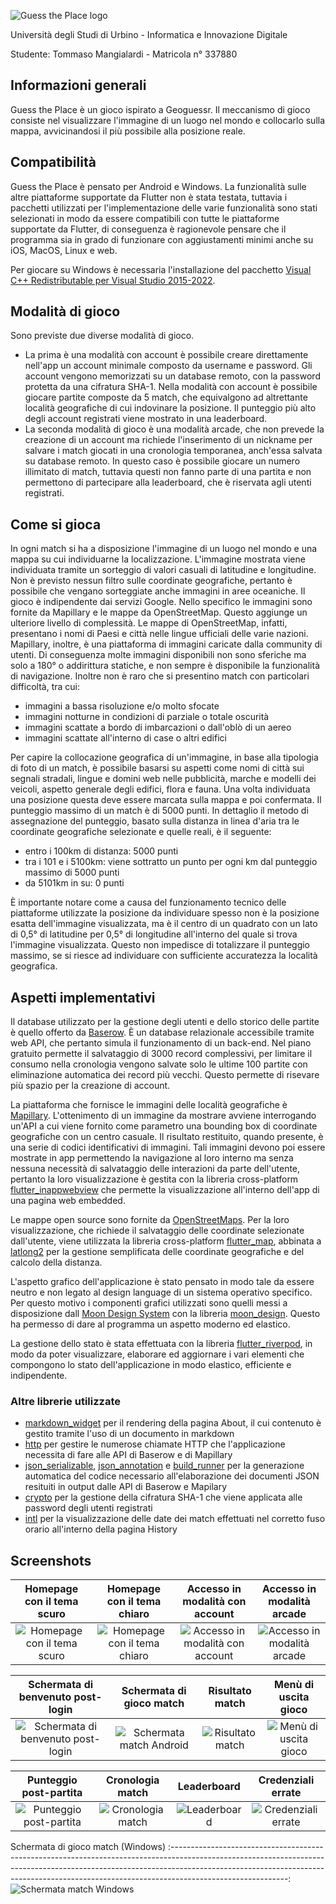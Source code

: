 ![Guess the Place logo](assets/logo/guesstheplace.png "Guess the Place logo")

Università degli Studi di Urbino - Informatica e Innovazione Digitale

Studente: Tommaso Mangialardi - Matricola n° 337880

## Informazioni generali

Guess the Place è un gioco ispirato a Geoguessr. Il meccanismo di gioco consiste nel visualizzare l'immagine di un luogo nel mondo e collocarlo sulla mappa, avvicinandosi il più possibile alla posizione reale.

## Compatibilità

Guess the Place è pensato per Android e Windows. La funzionalità sulle altre piattaforme supportate da Flutter non è stata testata, tuttavia i pacchetti utilizzati per l'implementazione delle varie funzionalità sono stati selezionati in modo da essere compatibili con tutte le piattaforme supportate da Flutter, di conseguenza è ragionevole pensare che il programma sia in grado di funzionare con aggiustamenti minimi anche su iOS, MacOS, Linux e web.

Per giocare su Windows è necessaria l'installazione del pacchetto [Visual C++ Redistributable per Visual Studio 2015-2022](https://aka.ms/vs/17/release/vc_redist.x64.exe).

## Modalità di gioco

Sono previste due diverse modalità di gioco.
- La prima è una modalità con account è possibile creare direttamente nell'app un account minimale composto da username e password. Gli account vengono memorizzati su un database remoto, con la password protetta da una cifratura SHA-1. Nella modalità con account è possibile giocare partite composte da 5 match, che equivalgono ad altrettante località geografiche di cui indovinare la posizione. Il punteggio più alto degli account registrati viene mostrato in una leaderboard.
- La seconda modalità di gioco è una modalità arcade, che non prevede la creazione di un account ma richiede l'inserimento di un nickname per salvare i match giocati in una cronologia temporanea, anch'essa salvata su database remoto. In questo caso è possibile giocare un numero illimitato di match, tuttavia questi non fanno parte di una partita e non permettono di partecipare alla leaderboard, che è riservata agli utenti registrati.

## Come si gioca

In ogni match si ha a disposizione l'immagine di un luogo nel mondo e una mappa su cui individuarne la localizzazione. L'immagine mostrata viene individuata tramite un sorteggio di valori casuali di latitudine e longitudine. Non è previsto nessun filtro sulle coordinate geografiche, pertanto è possibile che vengano sorteggiate anche immagini in aree oceaniche. Il gioco è indipendente dai servizi Google. Nello specifico le immagini sono fornite da Mapillary e le mappe da OpenStreetMap. Questo aggiunge un ulteriore livello di complessità. Le mappe di OpenStreetMap, infatti, presentano i nomi di Paesi e città nelle lingue ufficiali delle varie nazioni. Mapillary, inoltre, è una piattaforma di immagini caricate dalla community di utenti. Di conseguenza molte immagini disponibili non sono sferiche ma solo a 180° o addirittura statiche, e non sempre è disponibile la funzionalità di navigazione. Inoltre non è raro che si presentino match con particolari difficoltà, tra cui:
- immagini a bassa risoluzione e/o molto sfocate
- immagini notturne in condizioni di parziale o totale oscurità
- immagini scattate a bordo di imbarcazioni o dall'oblò di un aereo
- immagini scattate all'interno di case o altri edifici

Per capire la collocazione geografica di un'immagine, in base alla tipologia di foto di un match, è possibile basarsi su aspetti come nomi di città sui segnali stradali, lingue e domini web nelle pubblicità, marche e modelli dei veicoli, aspetto generale degli edifici, flora e fauna. Una volta individuata una posizione questa deve essere marcata sulla mappa e poi confermata. Il punteggio massimo di un match è di 5000 punti. In dettaglio il metodo di assegnazione del punteggio, basato sulla distanza in linea d'aria tra le coordinate geografiche selezionate e quelle reali, è il seguente:
- entro i 100km di distanza: 5000 punti
- tra i 101 e i 5100km: viene sottratto un punto per ogni km dal punteggio massimo di 5000 punti
- da 5101km in su: 0 punti

È importante notare come a causa del funzionamento tecnico delle piattaforme utilizzate la posizione da individuare spesso non è la posizione esatta dell'immagine visualizzata, ma è il centro di un quadrato con un lato di 0,5° di latitudine per 0,5° di longitudine all'interno del quale si trova l'immagine visualizzata. Questo non impedisce di totalizzare il punteggio massimo, se si riesce ad individuare con sufficiente accuratezza la località geografica.

## Aspetti implementativi

Il database utilizzato per la gestione degli utenti e dello storico delle partite è quello offerto da [Baserow](https://baserow.io/). È un database relazionale accessibile tramite web API, che pertanto simula il funzionamento di un back-end. Nel piano gratuito permette il salvataggio di 3000 record complessivi, per limitare il consumo nella cronologia vengono salvate solo le ultime 100 partite con eliminazione automatica dei record più vecchi. Questo permette di risevare più spazio per la creazione di account.

La piattaforma che fornisce le immagini delle località geografiche è [Mapillary](https://www.mapillary.com). L'ottenimento di un immagine da mostrare avviene interrogando un'API a cui viene fornito come parametro una bounding box di coordinate geografiche con un centro casuale. Il risultato restituito, quando presente, è una serie di codici identificativi di immagini. Tali immagini devono poi essere mostrate in app permettendo la navigazione al loro interno ma senza nessuna necessità di salvataggio delle interazioni da parte dell'utente, pertanto la loro visualizzazione è gestita con la libreria cross-platform [flutter_inappwebview](https://pub.dev/packages/flutter_inappwebview) che permette la visualizzazione all'interno dell'app di una pagina web embedded.

Le mappe open source sono fornite da [OpenStreetMaps](https://www.openstreetmap.org). Per la loro visualizzazione, che richiede il salvataggio delle coordinate selezionate dall'utente, viene utilizzata la libreria cross-platform [flutter_map](https://pub.dev/packages/flutter_map), abbinata a [latlong2](https://pub.dev/packages/latlong2) per la gestione semplificata delle coordinate geografiche e del calcolo della distanza.

L'aspetto grafico dell'applicazione è stato pensato in modo tale da essere neutro e non legato al design language di un sistema operativo specifico. Per questo motivo i componenti grafici utilizzati sono quelli messi a disposizione dall [Moon Design System](https://flutter.moon.io/) con la libreria [moon_design](https://pub.dev/packages/moon_design). Questo ha permesso di dare al programma un aspetto moderno ed elastico.

La gestione dello stato è stata effettuata con la libreria [flutter_riverpod](https://pub.dev/packages/flutter_riverpod), in modo da poter visualizzare, elaborare ed aggiornare i vari elementi che compongono lo stato dell'applicazione in modo elastico, efficiente e indipendente.

### Altre librerie utilizzate

- [markdown_widget](https://pub.dev/packages/markdown_widget) per il rendering della pagina About, il cui contenuto è gestito tramite l'uso di un documento in markdown
- [http](https://pub.dev/packages/http) per gestire le numerose chiamate HTTP che l'applicazione necessita di fare alle API di Baserow e di Mapillary
- [json_serializable](https://pub.dev/packages/json_serializable), [json_annotation](https://pub.dev/packages/json_annotation) e [build_runner](https://pub.dev/packages/build_runner) per la generazione automatica del codice necessario all'elaborazione dei documenti JSON resituiti in output dalle API di Baserow e Mapilary
- [crypto](https://pub.dev/packages/crypto) per la gestione della cifratura SHA-1 che viene applicata alle password degli utenti registrati
- [intl](https://pub.dev/packages/intl) per la visualizzazione delle date dei match effettuati nel corretto fuso orario all'interno della pagina History

## Screenshots

Homepage con il tema scuro                                      |  Homepage con il tema chiaro                                     |  Accesso in modalità con account                                 |  Accesso in modalità arcade
:--------------------------------------------------------------:|:----------------------------------------------------------------:|:----------------------------------------------------------------:|:----------------------------------------------------------------:
![Homepage con il tema scuro](assets/images/homepage-dark.png)  |  ![Homepage con il tema chiaro](assets/images/homepage-white.png)|  ![Accesso in modalità con account](assets/images/login.png)     |  ![Accesso in modalità arcade](assets/images/arcade.png)

Schermata di benvenuto post-login                               |  Schermata di gioco match                                        |  Risultato match                                                 |  Menù di uscita gioco
:--------------------------------------------------------------:|:----------------------------------------------------------------:|:----------------------------------------------------------------:|:----------------------------------------------------------------:
![Schermata di benvenuto post-login](assets/images/account.png) |  ![Schermata match Android](assets/images/match-android.png)     |  ![Risultato match](assets/images/match-result.png)              |  ![Menù di uscita gioco](assets/images/exit-menu.png)

Punteggio post-partita                                          |  Cronologia match                                                |  Leaderboard                                                     |  Credenziali errate
:--------------------------------------------------------------:|:----------------------------------------------------------------:|:----------------------------------------------------------------:|:----------------------------------------------------------------:
![Punteggio post-partita](assets/images/game-score.png)         |  ![Cronologia match](assets/images/history.png)                  |  ![Leaderboard](assets/images/leaderboard.png)                   |  ![Credenziali errate](assets/images/wrong-credentials.png)

Schermata di gioco match (Windows)
:-----------------------------------------------------------------------------------------------------------------------------------------------------------------------------------------------------------------------------------------------------------------------:
![Schermata match Windows](assets/images/match-wondows.png)
